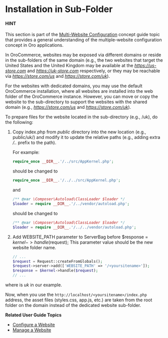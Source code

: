 <a id="system-websites-prepare-to-host-a-website-in-the-domain-sub-folder"></a>

# Installation in Sub-Folder

#### HINT
This section is part of the [Multi-Website Configuration](../../user/concept-guides/business-models/websites/index.md#website-management-concept-guide) concept guide topic that provides a general understanding of the multiple-website configuration concept in Oro applications.

In OroCommerce, websites may be exposed via different domains or reside in the sub-folders of the same domain (e.g., the two websites that target the United States and the United Kingdom may be available at the *https://us-store.com* and *https://uk-store.com* respectively, or they may be reachable via *https://store.com/us* and *https://store.com/uk*).

For the websites with dedicated domains, you may use the default OroCommerce installation, where all websites are installed into the web folder of the OroCommerce instance. However, you can move or copy the website to the sub-directory to support the websites with the shared domain (e.g., *https://store.com/us* and *https://store.com/uk*).

To prepare files for the website located in the sub-directory (e.g., /uk), do the following:

1. Copy index.php from *public* directory into the new location (e.g., public/uk/) and modify it to update the relative paths (e.g., adding extra  */..* prefix to the path).

   For example:
   ```php
   require_once __DIR__.'/../src/AppKernel.php';
   ```

   should be changed to
   ```php
   require_once __DIR__.'/../../src/AppKernel.php';
   ```

   and
   ```php
   /** @var \Composer\Autoload\ClassLoader $loader */
   $loader = require __DIR__.'/../vendor/autoload.php';
   ```

   should be changed to
   ```php
   /** @var \Composer\Autoload\ClassLoader $loader */
   $loader = require __DIR__.'/../../vendor/autoload.php';
   ```
2. Add WEBSITE_PATH parameter to ServerBag before $response = $kernel->handle($request); This parameter value should be the new website folder name.
   ```php
   // ...
   $request = Request::createFromGlobals();
   $request->server->add(['WEBSITE_PATH' => '/<yoursitename>']);
   $response = $kernel->handle($request);
   // ...
   ```

where <yoursitename> is *uk* in our example.

Now, when you use the `http://localhost/<yoursitename>/index.php` address, the asset files (styles.css, app.js, etc.) are taken from the root folder on the domain instead of the dedicated website sub-folder.

**Related User Guide Topics**

* [Configure a Website](../../user/back-office/system/websites/web-configuration/index.md#user-guide-system-websites-configure-website)
* [Manage a Website](../../user/back-office/system/websites/manage.md#user-guide-system-websites-manage-websites)
